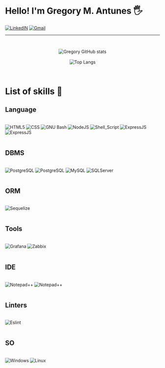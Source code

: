 # Hello! I'm Gregory M. Antunes 🖐️
 
[![LinkedIN](https://img.shields.io/badge/LinkedIn-0077B5?style=for-the-badge&logo=linkedin&logoColor=white)](https://www.linkedin.com/in/gregory-antunes-074606137/)
[![Gmail](https://img.shields.io/badge/Gmail-D14836?style=for-the-badge&logo=gmail&logoColor=white)](mailto:gregoryantunes143@gmail.com)
 
<hr>
<br/>
<div align="center">
 
![Gregory GitHub stats](https://github-readme-stats.vercel.app/api?username=gregoryantunes&theme=dracula)
<br/>
<br/>
![Top Langs](https://github-readme-stats.vercel.app/api/top-langs/?username=gregoryantunes&layout=compact)
</div>
<br/>
 
<h1>List of skills 🚀</h1>
 
 
<h2>Language</h2>
 
<div style="display: inline_block"><br/>
    <img align="center" alt="HTML5" src="https://camo.githubusercontent.com/290dcbfa2c65420ebaddfce351a2d03c2dded507559edc7ced591169fd76f8c5/68747470733a2f2f696d672e736869656c64732e696f2f62616467652f48544d4c352d4533344632363f6c6f676f3d68746d6c35266c6f676f436f6c6f723d7768697465267374796c653d666f722d7468652d6261646765">
    <img align="center" alt="CSS" src="https://img.shields.io/badge/CSS-239120?&style=for-the-badge&logo=css3&logoColor=white">
    <img align="center" alt="GNU Bash" src="https://camo.githubusercontent.com/5d36314cd8857daf7b65dbd7dd631e7a62463ff001d99cdab7380f3a307904bb/68747470733a2f2f696d672e736869656c64732e696f2f62616467652f474e55253230426173682d3445414132353f6c6f676f3d676e7562617368266c6f676f436f6c6f723d7768697465267374796c653d666f722d7468652d6261646765">
    <img align="center" alt="NodeJS" src="https://img.shields.io/badge/Node.js-43853D?style=for-the-badge&logo=node.js&logoColor=white">
    <img align="center" alt="Shell_Script" src="https://img.shields.io/badge/Shell_Script-121011?style=for-the-badge&logo=gnu-bash&logoColor=white">
    <img align="center" alt="ExpressJS" src="https://img.shields.io/badge/Express.js-404D59?style=for-the-badge">
    <img align="center" alt="ExpressJS" src="https://img.shields.io/badge/Bootstrap-563D7C?style=for-the-badge&logo=bootstrap&logoColor=white">
 
</div>
<br/>
<h2>DBMS</h2>
 
<div style="display: inline_block"><br/>
    <img align="center" alt="PostgreSQL" src="https://img.shields.io/badge/PostgreSQL-316192?style=for-the-badge&logo=postgresql&logoColor=white">
    <img align="center" alt="PostgreSQL" src="https://img.shields.io/badge/Oracle-F80000?style=for-the-badge&logo=Oracle&logoColor=white">
    <img align="center" alt="MySQL" src="https://img.shields.io/badge/MySQL-005C84?style=for-the-badge&logo=mysql&logoColor=white">
    <img align="center" alt="SQLServer" src="https://img.shields.io/badge/Microsoft_SQL_Server-CC2927?style=for-the-badge&logo=microsoft-sql-server&logoColor=white">
</div>
<br/>
<h2>ORM</h2>
 
<div style="display: inline_block"><br/>
    <img align="center" alt="Sequelize" src="https://img.shields.io/badge/Sequelize-52B0E7?style=for-the-badge&logo=Sequelize&logoColor=white">
</div>
<br/>
<h2>Tools</h2>
 
<div style="display: inline_block"><br/>
    <img align="center" alt="Grafana" src="https://img.shields.io/badge/grafana-%23F46800.svg?style=for-the-badge&logo=grafana&logoColor=white">
    <img align="center" alt="Zabbix" src="https://img.shields.io/badge/Zabbix-D40000?logoColor=white&amp;style=for-the-badge">
</div>
<br/>
<h2>IDE</h2>
 
<div style="display: inline_block"><br/>
    <img align="center" alt="Notepad++" src="https://img.shields.io/badge/Notepad++-90E59A.svg?style=for-the-badge&logo=notepad%2B%2B&logoColor=black">
    <img align="center" alt="Notepad++" src="https://img.shields.io/badge/Visual_Studio_Code-0078D4?style=for-the-badge&logo=visual%20studio%20code&logoColor=white">
</div>
<br/>
<h2>Linters</h2>
 
<div style="display: inline_block"><br/>
    <img align="center" alt="Eslint" src="https://img.shields.io/badge/eslint-3A33D1?style=for-the-badge&logo=eslint&logoColor=white">
</div>
<br/>
<h2>SO</h2>
 
<div style="display: inline_block"><br/>
    <img align="center" alt="Windows" src="https://img.shields.io/badge/Windows-017AD7?style=for-the-badge&logo=windows&logoColor=white">
    <img align="center" alt="Linux" src="https://img.shields.io/badge/Linux-E34F26?style=for-the-badge&logo=linux&logoColor=black">
</div>
<br/>
